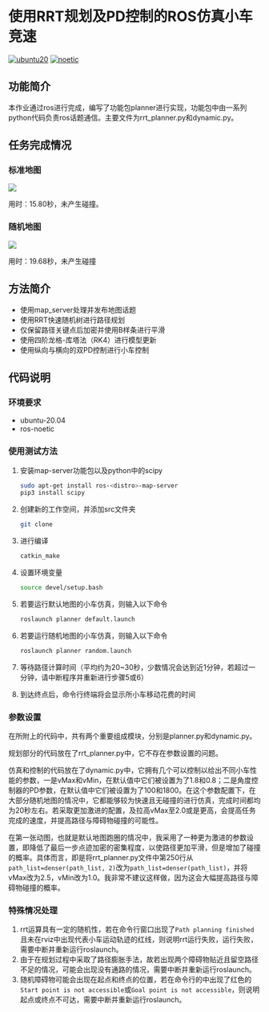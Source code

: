 # 使用RRT规划及PD控制的ROS仿真小车竞速

[![ubuntu20][ubuntu20-badge]][ubuntu20]
[![noetic][noetic-badge]][noetic]

## 功能简介

本作业通过ros进行完成，编写了功能包planner进行实现，功能包中由一系列python代码负责ros话题通信。主要文件为rrt_planner.py和dynamic.py。

## 任务完成情况

### 标准地图

![](./video/15_8.gif)

用时：15.80秒，未产生碰撞。

### 随机地图

![](./video/19_68.gif)

用时：19.68秒，未产生碰撞

## 方法简介

- 使用map_server处理并发布地图话题
- 使用RRT快速随机树进行路径规划
- 仅保留路径关键点后加密并使用B样条进行平滑
- 使用四阶龙格-库塔法（RK4）进行模型更新
- 使用纵向与横向的双PD控制进行小车控制

## 代码说明

### 环境要求

- ubuntu-20.04
- ros-noetic

### 使用测试方法

1. 安装map-server功能包以及python中的scipy

   ```bash
   sudo apt-get install ros-<distro>-map-server
   pip3 install scipy
   ```

2. 创建新的工作空间，并添加src文件夹

   ```bash
   git clone 
   ```
   
4. 进行编译

   ```bash
   catkin_make
   ```
   
5. 设置环境变量

   ```bash
   source devel/setup.bash
   ```

6. 若要运行默认地图的小车仿真，则输入以下命令

   ```bash
   roslaunch planner default.launch
   ```

7. 若要运行随机地图的小车仿真，则输入以下命令

   ```bash
   roslaunch planner random.launch
   ```

8. 等待路径计算时间（平均约为20~30秒，少数情况会达到近1分钟，若超过一分钟，请中断程序并重新进行步骤5或6）

9. 到达终点后，命令行终端将会显示所小车移动花费的时间
### 参数设置

在所附上的代码中，共有两个重要组成模块，分别是planner.py和dynamic.py。

规划部分的代码放在了rrt_planner.py中，它不存在参数设置的问题。

仿真和控制的代码放在了dynamic.py中，它拥有几个可以控制以给出不同小车性能的参数，一是vMax和vMin，在默认值中它们被设置为了1.8和0.8；二是角度控制器的PD参数，在默认值中它们被设置为了100和1800。在这个参数配置下，在大部分随机地图的情况中，它都能够较为快速且无碰撞的进行仿真，完成时间都均为20秒左右。若采取更加激进的配置，及拉高vMax至2.0或是更高，会提高任务完成的速度，并提高路径与障碍物碰撞的可能性。

在第一张动图，也就是默认地图跑圈的情况中，我采用了一种更为激进的参数设置，即降低了最后一步点迹加密的密集程度，以使路径更加平滑，但是增加了碰撞的概率。具体而言，即是将rrt_planner.py文件中第250行从```path_list=denser(path_list, 2)```改为```path_list=denser(path_list)```，并将vMax改为2.5，vMin改为1.0。我非常不建议这样做，因为这会大幅提高路径与障碍物碰撞的概率。

### 特殊情况处理

1. rrt运算具有一定的随机性，若在命令行窗口出现了```Path planning finished```且未在rviz中出现代表小车运动轨迹的红线，则说明rrt运行失败，运行失败，需要中断并重新运行roslaunch。
2. 由于在规划过程中采取了路径膨胀手法，故若出现两个障碍物贴近且留空路径不足的情况，可能会出现没有通路的情况，需要中断并重新运行roslaunch。
3. 随机障碍物可能会出现在起点和终点的位置，若在命令行的中出现了红色的```Start point is not accessible```或```Goal point is not accessible```，则说明起点或终点不可达，需要中断并重新运行roslaunch。

[ubuntu20-badge]: https://img.shields.io/badge/-UBUNTU%2020%2E04-orange?style=flat-square&logo=ubuntu&logoColor=white
[ubuntu20]: https://releases.ubuntu.com/focal/
[noetic-badge]: https://img.shields.io/badge/-NOETIC-blue?style=flat-square&logo=ros
[noetic]:https://wiki.ros.org/noetic/
